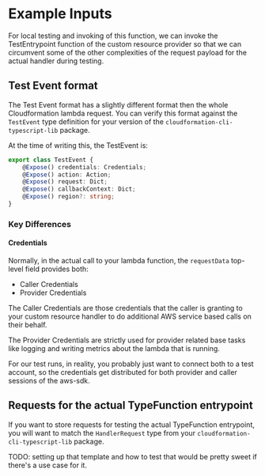# Example Inputs

For local testing and invoking of this function, we can invoke the TestEntrypoint function of the 
custom resource provider so that we can circumvent some of the other complexities of the request
payload for the actual handler during testing.

## Test Event format

The Test Event format has a slightly different format then the whole Cloudformation lambda request.
You can verify this format against the `TestEvent` type definition for your version of the 
`cloudformation-cli-typescript-lib` package.

At the time of writing this, the TestEvent is:

```typescript
export class TestEvent {
    @Expose() credentials: Credentials;
    @Expose() action: Action;
    @Expose() request: Dict;
    @Expose() callbackContext: Dict;
    @Expose() region?: string;
}
```

### Key Differences

#### Credentials

Normally, in the actual call to your lambda function, the `requestData` top-level field provides both:

* Caller Credentials
* Provider Credentials

The Caller Credentials are those credentials that the caller is granting to your custom resource handler
to do additional AWS service based calls on their behalf.

The Provider Credentials are strictly used for provider related base tasks like logging and writing metrics
about the lambda that is running.

For our test runs, in reality, you probably just want to connect both to a test account, so the credentials get
distributed for both provider and caller sessions of the aws-sdk.

## Requests for the actual TypeFunction entrypoint

If you want to store requests for testing the actual TypeFunction entrypoint, you will want to match the `HandlerRequest`
type from your `cloudformation-cli-typescript-lib` package.

TODO: setting up that template and how to test that would be pretty sweet if there's a use case for it.
